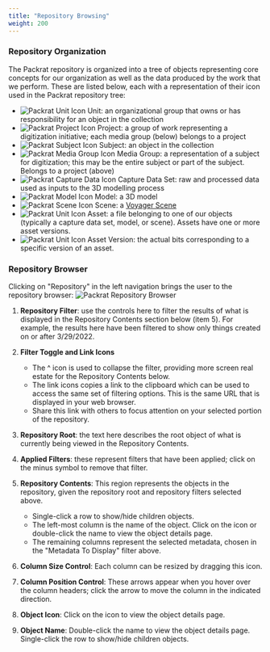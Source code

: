 ```yaml
---
title: "Repository Browsing"
weight: 200
---
```


### Repository Organization
The Packrat repository is organized into a tree of objects representing core concepts for our organization as well as the data produced by the work that we perform. These are listed below, each with a representation of their icon used in the Packrat repository tree:
- ![Packrat Unit Icon](/dpo-packrat/images/packrat-repounit.png "Packrat Unit Icon") Unit: an organizational group that owns or has responsibility for an object in the collection
- ![Packrat Project Icon](/dpo-packrat/images/packrat-repoproject.png "Packrat Project Icon") Project: a group of work representing a digitization initiative; each media group (below) belongs to a project
- ![Packrat Subject Icon](/dpo-packrat/images/packrat-reposubject.png "Packrat Subject Icon") Subject: an object in the collection
- ![Packrat Media Group Icon](/dpo-packrat/images/packrat-repomediagroup.png "Packrat Media Group Icon") Media Group: a representation of a subject for digitization; this may be the entire subject or part of the subject. Belongs to a project (above)
- ![Packrat Capture Data Icon](/dpo-packrat/images/packrat-repocapturedata.png "Packrat Capture Data Icon") Capture Data Set: raw and processed data used as inputs to the 3D modelling process
- ![Packrat Model Icon](/dpo-packrat/images/packrat-repomodel.png "Packrat Model Icon") Model: a 3D model
- ![Packrat Scene Icon](/dpo-packrat/images/packrat-reposcene.png "Packrat Scene Icon") Scene: a [Voyager Scene](https://smithsonian.github.io/dpo-voyager/)
- ![Packrat Unit Icon](/dpo-packrat/images/packrat-repoasset.png "Packrat Asset Icon") Asset: a file belonging to one of our objects (typically a capture data set, model, or scene). Assets have one or more asset versions.
- ![Packrat Unit Icon](/dpo-packrat/images/packrat-repoasset.png "Packrat Asset Version Icon") Asset Version: the actual bits corresponding to a specific version of an asset.

### Repository Browser
Clicking on "Repository" in the left navigation brings the user to the repository browser:
![Packrat Repository Browser](/dpo-packrat/images/packrat-repobrowser-1.png "Packrat Repository Browser")
1. **Repository Filter**: use the controls here to filter the results of what is displayed in the Repository Contents section below (item 5). For example, the results here have been filtered to show only things created on or after 3/29/2022.

2. **Filter Toggle and Link Icons**
    - The ^ icon is used to collapse the filter, providing more screen real estate for the Repository Contents below. 
    - The link icons copies a link to the clipboard which can be used to access the same set of filtering options. This is the same URL that is displayed in your web browser. 
    - Share this link with others to focus attention on your selected portion of the repository.

3. **Repository Root**: the text here describes the root object of what is currently being viewed in the Repository Contents.

4. **Applied Filters**: these represent filters that have been applied; click on the minus symbol to remove that filter.

5. **Repository Contents**: This region represents the objects in the repository, given the repository root and repository filters selected above.
    - Single-click a row to show/hide children objects.
    - The left-most column is the name of the object. Click on the icon or double-click the name to view the object details page.
    - The remaining columns represent the selected metadata, chosen in the "Metadata To Display" filter above.

6. **Column Size Control**: Each column can be resized by dragging this icon.

7. **Column Position Control**: These arrows appear when you hover over the column headers; click the arrow to move the column in the indicated direction.

8. **Object Icon**: Click on the icon to view the object details page.

9. **Object Name**: Double-click the name to view the object details page. Single-click the row to show/hide children objects.

